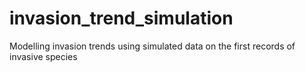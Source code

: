 # invasion_trend_simulation
Modelling invasion trends using simulated data on the first records of invasive species
